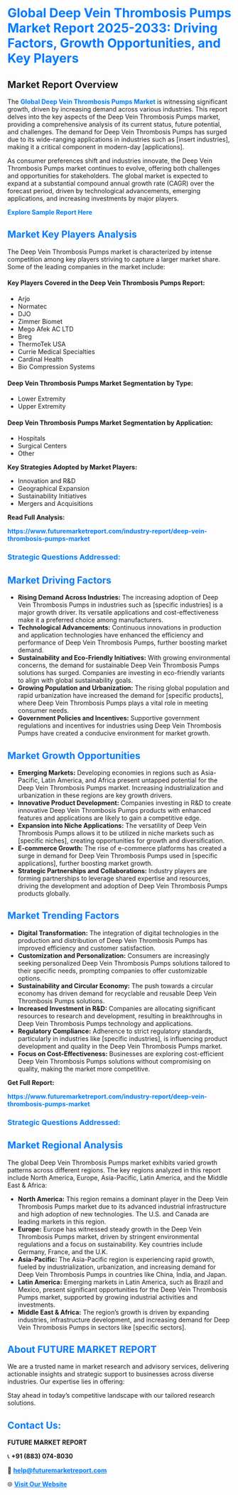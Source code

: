<h1 style="color: #007BFF;">Global Deep Vein Thrombosis Pumps Market Report 2025-2033: Driving Factors, Growth Opportunities, and Key Players</h1>

<section id="overview">
<h2>Market Report Overview</h2>
<p>The <a href="https://www.futuremarketreport.com/industry-report/deep-vein-thrombosis-pumps-market" style="color: #007BFF; text-decoration: none;"><strong>Global Deep Vein Thrombosis Pumps Market</strong></a> is witnessing significant growth, driven by increasing demand across various industries. This report delves into the key aspects of the Deep Vein Thrombosis Pumps market, providing a comprehensive analysis of its current status, future potential, and challenges. The demand for Deep Vein Thrombosis Pumps has surged due to its wide-ranging applications in industries such as [insert industries], making it a critical component in modern-day [applications].</p>
<p>As consumer preferences shift and industries innovate, the Deep Vein Thrombosis Pumps market continues to evolve, offering both challenges and opportunities for stakeholders. The global market is expected to expand at a substantial compound annual growth rate (CAGR) over the forecast period, driven by technological advancements, emerging applications, and increasing investments by major players.</p>
</section>

<section id="overview">
<p><a href="https://www.futuremarketreport.com/request-sample/reportId=77865" style="color: #007BFF; text-decoration: none;"><strong>Explore Sample Report Here</strong></a></p>
</section>

<section id="key-players">
<h2 style="color: #007BFF;">Market Key Players Analysis</h2>
<p>The Deep Vein Thrombosis Pumps market is characterized by intense competition among key players striving to capture a larger market share. Some of the leading companies in the market include:</p>
<h4>Key Players Covered in the Deep Vein Thrombosis Pumps Report:</h4>
<ul><li>Arjo</li><li>Normatec</li><li>DJO</li><li>Zimmer Biomet</li><li>Mego Afek AC LTD</li><li>Breg</li><li>ThermoTek USA</li><li>Currie Medical Specialties</li><li>Cardinal Health</li><li>Bio Compression Systems</li></ul>
<h4>Deep Vein Thrombosis Pumps Market Segmentation by Type:</h4>
<ul><li>Lower Extremity</li><li>Upper Extremity</li></ul>

<h4>Deep Vein Thrombosis Pumps Market Segmentation by Application:</h4>
<ul><li>Hospitals</li><li>Surgical Centers</li><li>Other</li></ul>
<p><strong>Key Strategies Adopted by Market Players:</strong></p>
<ul>
<li>Innovation and R&D</li>
<li>Geographical Expansion</li>
<li>Sustainability Initiatives</li>
<li>Mergers and Acquisitions</li>
</ul>
</section>

<section>
<p><strong>Read Full Analysis: </strong></p><a href="https://www.futuremarketreport.com/industry-report/deep-vein-thrombosis-pumps-market" style="color: #007BFF; text-decoration: none;"><strong>https://www.futuremarketreport.com/industry-report/deep-vein-thrombosis-pumps-market</strong></a>
<h3 style="color: #007BFF;">Strategic Questions Addressed:</h3>
</section>

<section id="driving-factors">
<h2 style="color: #007BFF;">Market Driving Factors</h2>
<ul>
<li><strong>Rising Demand Across Industries:</strong> The increasing adoption of Deep Vein Thrombosis Pumps in industries such as [specific industries] is a major growth driver. Its versatile applications and cost-effectiveness make it a preferred choice among manufacturers.</li>
<li><strong>Technological Advancements:</strong> Continuous innovations in production and application technologies have enhanced the efficiency and performance of Deep Vein Thrombosis Pumps, further boosting market demand.</li>
<li><strong>Sustainability and Eco-Friendly Initiatives:</strong> With growing environmental concerns, the demand for sustainable Deep Vein Thrombosis Pumps solutions has surged. Companies are investing in eco-friendly variants to align with global sustainability goals.</li>
<li><strong>Growing Population and Urbanization:</strong> The rising global population and rapid urbanization have increased the demand for [specific products], where Deep Vein Thrombosis Pumps plays a vital role in meeting consumer needs.</li>
<li><strong>Government Policies and Incentives:</strong> Supportive government regulations and incentives for industries using Deep Vein Thrombosis Pumps have created a conducive environment for market growth.</li>
</ul>
</section>

<section id="growth-opportunities">
<h2 style="color: #007BFF;">Market Growth Opportunities</h2>
<ul>
<li><strong>Emerging Markets:</strong> Developing economies in regions such as Asia-Pacific, Latin America, and Africa present untapped potential for the Deep Vein Thrombosis Pumps market. Increasing industrialization and urbanization in these regions are key growth drivers.</li>
<li><strong>Innovative Product Development:</strong> Companies investing in R&D to create innovative Deep Vein Thrombosis Pumps products with enhanced features and applications are likely to gain a competitive edge.</li>
<li><strong>Expansion into Niche Applications:</strong> The versatility of Deep Vein Thrombosis Pumps allows it to be utilized in niche markets such as [specific niches], creating opportunities for growth and diversification.</li>
<li><strong>E-commerce Growth:</strong> The rise of e-commerce platforms has created a surge in demand for Deep Vein Thrombosis Pumps used in [specific applications], further boosting market growth.</li>
<li><strong>Strategic Partnerships and Collaborations:</strong> Industry players are forming partnerships to leverage shared expertise and resources, driving the development and adoption of Deep Vein Thrombosis Pumps products globally.</li>
</ul>
</section>

<section id="trending-factors">
<h2 style="color: #007BFF;">Market Trending Factors</h2>
<ul>
<li><strong>Digital Transformation:</strong> The integration of digital technologies in the production and distribution of Deep Vein Thrombosis Pumps has improved efficiency and customer satisfaction.</li>
<li><strong>Customization and Personalization:</strong> Consumers are increasingly seeking personalized Deep Vein Thrombosis Pumps solutions tailored to their specific needs, prompting companies to offer customizable options.</li>
<li><strong>Sustainability and Circular Economy:</strong> The push towards a circular economy has driven demand for recyclable and reusable Deep Vein Thrombosis Pumps solutions.</li>
<li><strong>Increased Investment in R&D:</strong> Companies are allocating significant resources to research and development, resulting in breakthroughs in Deep Vein Thrombosis Pumps technology and applications.</li>
<li><strong>Regulatory Compliance:</strong> Adherence to strict regulatory standards, particularly in industries like [specific industries], is influencing product development and quality in the Deep Vein Thrombosis Pumps market.</li>
<li><strong>Focus on Cost-Effectiveness:</strong> Businesses are exploring cost-efficient Deep Vein Thrombosis Pumps solutions without compromising on quality, making the market more competitive.</li>
</ul>
</section>

<section>
<p><strong>Get Full Report: </strong></p><a href="https://www.futuremarketreport.com/industry-report/deep-vein-thrombosis-pumps-market" style="color: #007BFF; text-decoration: none;"><strong>https://www.futuremarketreport.com/industry-report/deep-vein-thrombosis-pumps-market</strong></a>
<h3 style="color: #007BFF;">Strategic Questions Addressed:</h3>
</section>


<section id="regional-analysis">
<h2 style="color: #007BFF;">Market Regional Analysis</h2>
<p>The global Deep Vein Thrombosis Pumps market exhibits varied growth patterns across different regions. The key regions analyzed in this report include North America, Europe, Asia-Pacific, Latin America, and the Middle East & Africa:</p>
<ul>
<li><strong>North America:</strong> This region remains a dominant player in the Deep Vein Thrombosis Pumps market due to its advanced industrial infrastructure and high adoption of new technologies. The U.S. and Canada are leading markets in this region.</li>
<li><strong>Europe:</strong> Europe has witnessed steady growth in the Deep Vein Thrombosis Pumps market, driven by stringent environmental regulations and a focus on sustainability. Key countries include Germany, France, and the U.K.</li>
<li><strong>Asia-Pacific:</strong> The Asia-Pacific region is experiencing rapid growth, fueled by industrialization, urbanization, and increasing demand for Deep Vein Thrombosis Pumps in countries like China, India, and Japan.</li>
<li><strong>Latin America:</strong> Emerging markets in Latin America, such as Brazil and Mexico, present significant opportunities for the Deep Vein Thrombosis Pumps market, supported by growing industrial activities and investments.</li>
<li><strong>Middle East & Africa:</strong> The region’s growth is driven by expanding industries, infrastructure development, and increasing demand for Deep Vein Thrombosis Pumps in sectors like [specific sectors].</li>
</ul>
</section>

<footer>
<h2 style="color: #007BFF;">About FUTURE MARKET REPORT</h2>
<p>We are a trusted name in market research and advisory services, delivering actionable insights and strategic support to businesses across diverse industries. Our expertise lies in offering:</p>

<p>Stay ahead in today’s competitive landscape with our tailored research solutions.</p>

<h2 style="color: #007BFF;">Contact Us:</h2>
<p><strong>FUTURE MARKET REPORT</strong></p>
<p>📞 <strong>+91 (883) 074-8030</strong></p>
<p>📧 <strong><a href="mailto:help@futuremarketreport.com" style="color: #007BFF;">help@futuremarketreport.com</a></strong></p>
<p>🌐 <strong><a href="https://www.futuremarketreport.com/" style="color: #007BFF;">Visit Our Website</a></strong></p>
</footer>